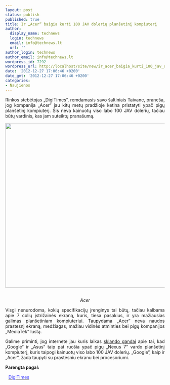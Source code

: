 ```yaml
---
layout: post
status: publish
published: true
title: Ir „Acer“ baigia kurti 100 JAV dolerių planšetinį kompiuterį
author:
  display_name: technews
  login: technews
  email: info@technews.lt
  url: ''
author_login: technews
author_email: info@technews.lt
wordpress_id: 7292
wordpress_url: http://localhost/site/new/ir_acer_baigia_kurti_100_jav_doleriu_plansetini_kompiuteri/
date: '2012-12-27 17:06:46 +0200'
date_gmt: '2012-12-27 17:06:46 +0200'
categories:
- Naujienos
---
```

<p style="text-align:justify">Rinkos stebėtojas „DigiTimes“, remdamasis savo šaltiniais Taivane, praneša, jog kompanija „Acer“ jau kitų metų pradžioje ketina pristatyti ypač pigų planšetinį kompiuterį. Šis neva kainuotų viso labo 100 JAV dolerių, tačiau būtų vardinis, kas jam suteiktų pranašumą.</p>
<p style="text-align:center"> <a target="blank" href="http://www.technologijos.lt/upload/image/n/technologijos/it/S-30253/a110_03_home.jpg"><img alt="" src="http://www.technologijos.lt/upload/image/n/technologijos/it/S-30253/1-a110_03_home.jpg" style="width: 520px;" /></a></p>
<div style="text-align:center"> <strong></strong><br/><em>Acer</em></div>
<div style="text-align:justify"><!--[if gte mso 9]><![endif]--><!--[if gte mso 9]><xml></p>
<p>  Normal<br />
  0</p>
<p>  false<br />
  false<br />
  false</p>
<p>  EN-US<br />
  X-NONE<br />
  X-NONE</p>
<p></xml><![endif]--><!--[if gte mso 9]><![endif]--><!--[if gte mso 10]></p>
<style>
 /* Style Definitions */<br />
 table.MsoNormalTable<br />
	{mso-style-name:"Table Normal";<br />
	mso-style-parent:"";<br />
	line-height:115%;<br />
	font-size:11.0pt;"Calibri","sans-serif";<br />
	mso-bidi-"Times New Roman";}<br />
</style>
<p><![endif]--></p>
<p><span>Visgi nenurodoma, kokių specifikacijų įrenginys tai būtų, tačiau kalbama apie 7 colių įstrižainės ekraną, kuris, tiesa pasakius, ir yra mažiausias galimas planšetiniam kompiuteriui. Taupydama &bdquo;Acer&ldquo; neva naudos prastesnį ekraną, medžiagas, mažiau vidinės atminties bei pigų kompanijos &bdquo;MediaTek&ldquo; lustą.</span></p>
<p><span>Galime priminti, jog internete jau kuris laikas <a href="../S-29827/straipsnis/Google-visgi-nori-pristatyti-100-JAV-doleriu-Nexus-7?l=2&amp;p=1">sklando gandai</a> apie tai, kad &bdquo;Google&ldquo; ir &bdquo;Asus&ldquo; taip pat ruošia ypač pigų &bdquo;Nexus </span>7&rdquo; <span>vardo planšetinį kompiuterį, kuris taipogi kainuotų viso labo </span><span>100 JAV dolerių. </span><span>&bdquo;Google&ldquo;, kaip ir &bdquo;Acer&ldquo;, žada taupyti su prastesniu ekranu bei procesoriumi.</span></p>
</div>
<p><strong>Parengta pagal:</strong></p>
<p style="margin:0px 0px 0px 10px"><a target="blank" href="http://www.digitimes.com/news/a20121222PD212.html"><span style="color:#2E2EFE">DigiTimes</span></a></p>
